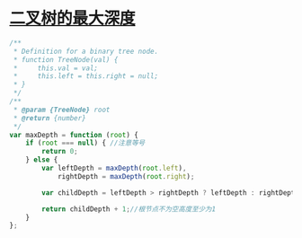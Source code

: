 # [二叉树的最大深度](https://leetcode-cn.com/explore/interview/card/top-interview-questions-easy/7/trees/47/)

```js
/**
 * Definition for a binary tree node.
 * function TreeNode(val) {
 *     this.val = val;
 *     this.left = this.right = null;
 * }
 */
/**
 * @param {TreeNode} root
 * @return {number}
 */
var maxDepth = function (root) {
    if (root === null) { //注意等号
        return 0;
    } else {
        var leftDepth = maxDepth(root.left),
            rightDepth = maxDepth(root.right);

        var childDepth = leftDepth > rightDepth ? leftDepth : rightDepth;

        return childDepth + 1;//根节点不为空高度至少为1
    }
};


```